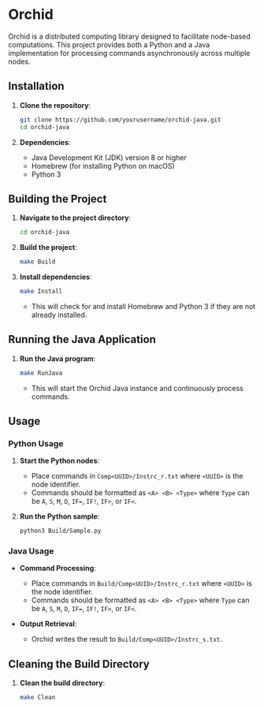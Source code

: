 # Orchid

Orchid is a distributed computing library designed to facilitate node-based computations. This project provides both a Python and a Java implementation for processing commands asynchronously across multiple nodes.

## Installation

1. **Clone the repository**:
    ```sh
    git clone https://github.com/yourusername/orchid-java.git
    cd orchid-java
    ```

2. **Dependencies**:
    - Java Development Kit (JDK) version 8 or higher
    - Homebrew (for installing Python on macOS)
    - Python 3

## Building the Project

1. **Navigate to the project directory**:
    ```sh
    cd orchid-java
    ```

2. **Build the project**:
    ```sh
    make Build
    ```

3. **Install dependencies**:
    ```sh
    make Install
    ```
    - This will check for and install Homebrew and Python 3 if they are not already installed.

## Running the Java Application

1. **Run the Java program**:
    ```sh
    make RunJava
    ```
    - This will start the Orchid Java instance and continuously process commands.

## Usage

### Python Usage

1. **Start the Python nodes**:
    - Place commands in `Comp<UUID>/Instrc_r.txt` where `<UUID>` is the node identifier.
    - Commands should be formatted as `<A> <B> <Type>` where `Type` can be `A`, `S`, `M`, `D`, `IF=`, `IF!`, `IF>`, or `IF<`.

2. **Run the Python sample**:
    ```sh
    python3 Build/Sample.py
    ```

### Java Usage

- **Command Processing**:
  - Place commands in `Build/Comp<UUID>/Instrc_r.txt` where `<UUID>` is the node identifier.
  - Commands should be formatted as `<A> <B> <Type>` where `Type` can be `A`, `S`, `M`, `D`, `IF=`, `IF!`, `IF>`, or `IF<`.

- **Output Retrieval**:
  - Orchid writes the result to `Build/Comp<UUID>/Instrc_s.txt`.

## Cleaning the Build Directory

1. **Clean the build directory**:
    ```sh
    make Clean
    ```
